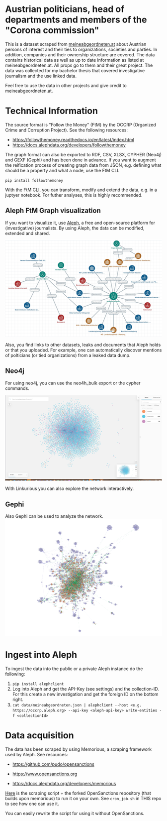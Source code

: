 # Austrian politicians, head of departments and members of the "Corona commission"

This is a dataset scraped from [meineabgeordneten.at](http://meineabgeordenten.at) about Austrian persons of interest and their ties to organizations, societies and parties. In addition, companies and their ownership structure are covered. The data contains historical data as well as up to date information as listed at meineabgeordneten.at. All props go to them and their great project. The data was collected for my bachelor thesis that covered investigative journalism and the use linked data.

Feel free to use the data in other projects and give credit to meineabgeordneten.at.

# Technical Information

The source format is "Follow the Money" (FtM) by the OCCRP (Organized Crime and Corruption Project). See the following resources:

- https://followthemoney.readthedocs.io/en/latest/index.html
- https://docs.alephdata.org/developers/followthemoney

The graph format can also be exported to RDF, CSV, XLSX, CYPHER (Neo4j) and GEXF (Gephi) and has been done in advance. If you want to augment the reification process of creating graph data from JSON, e.g. defining what should be a property and what a node, use the FtM CLI.

`pip install followthemoney`

With the FtM CLI, you can transform, modify and extend the data, e.g. in a juptyer notebook. For futher analyses, this is highly recommended.

## Aleph FtM Graph visualization
If you want to visualize it, use [Aleph](https://aleph.occrp.org), a free and open-source platform for (investigative) journalists. By using Aleph, the data can be modified, extended and shared.

![networkOfPower](img/politicians_ftm.JPG)

Also, you find links to other datasets, leaks and documents that Aleph holds or that you uploaded. For example, one can automatically discover mentions of polticians (or tied organizations) from a leaked data dump.

## Neo4j
For using neo4j, you can use the neo4h_bulk export or the cypher commands.  

![networkOfPower](img/neo4j.JPG)

With Linkurious you can also explore the network interactively.

## Gephi
Also Gephi can be used to analyze the network.
![networkOfPower](img/gephi.png)


# Ingest into Aleph

To ingest the data into the public or a private Aleph instance do the following:

1. `pip install alephclient`
2. Log into Aleph and get the API-Key (see settings) and the collection-ID. For this create a new investigation and get the foreign ID on the bottom right.
3. `cat data/meineabgeordneten.json | alephclient --host <e.g. https://occrp.aleph.org> --api-key <aleph-api-key> write-entities -f <collectionId>`

# Data acquisition 

The data has been scraped by using Memorious, a scraping framework used by Aleph. See resources:

- https://github.com/pudo/opensanctions

- https://www.opensanctions.org

- https://docs.alephdata.org/developers/memorious

[Here](https://github.com/PeterWalchhofer/opensanctions) is the scraping script + the forked OpenSanctions repository (that builds upon memorious) to run it on your own.
See `cron_job.sh` in THIS repo to see how one can use it.

You can easily rewrite the script for using it without OpenSanctions.